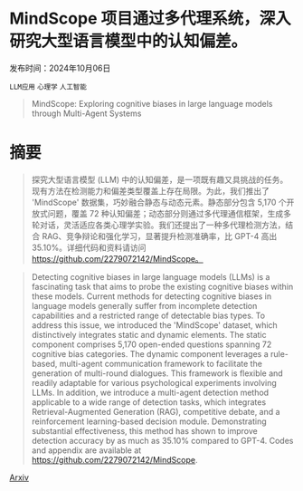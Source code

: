 # MindScope 项目通过多代理系统，深入研究大型语言模型中的认知偏差。

发布时间：2024年10月06日

`LLM应用` `心理学` `人工智能`

> MindScope: Exploring cognitive biases in large language models through Multi-Agent Systems

# 摘要

> 探究大型语言模型 (LLM) 中的认知偏差，是一项既有趣又具挑战的任务。现有方法在检测能力和偏差类型覆盖上存在局限。为此，我们推出了 'MindScope' 数据集，巧妙融合静态与动态元素。静态部分包含 5,170 个开放式问题，覆盖 72 种认知偏差；动态部分则通过多代理通信框架，生成多轮对话，灵活适应各类心理学实验。我们还提出了一种多代理检测方法，结合 RAG、竞争辩论和强化学习，显著提升检测准确率，比 GPT-4 高出 35.10%。详细代码和资料请访问 https://github.com/2279072142/MindScope。

> Detecting cognitive biases in large language models (LLMs) is a fascinating task that aims to probe the existing cognitive biases within these models. Current methods for detecting cognitive biases in language models generally suffer from incomplete detection capabilities and a restricted range of detectable bias types. To address this issue, we introduced the 'MindScope' dataset, which distinctively integrates static and dynamic elements. The static component comprises 5,170 open-ended questions spanning 72 cognitive bias categories. The dynamic component leverages a rule-based, multi-agent communication framework to facilitate the generation of multi-round dialogues. This framework is flexible and readily adaptable for various psychological experiments involving LLMs. In addition, we introduce a multi-agent detection method applicable to a wide range of detection tasks, which integrates Retrieval-Augmented Generation (RAG), competitive debate, and a reinforcement learning-based decision module. Demonstrating substantial effectiveness, this method has shown to improve detection accuracy by as much as 35.10% compared to GPT-4. Codes and appendix are available at https://github.com/2279072142/MindScope.

[Arxiv](https://arxiv.org/abs/2410.04452)